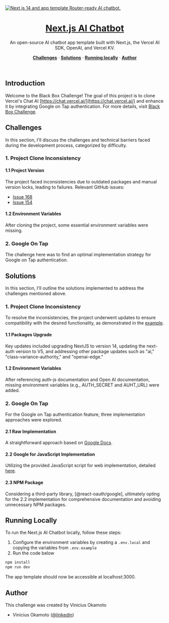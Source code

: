 <a href="https://blackbox-challenge-oa56.onrender.com">
  <img alt="Next.js 14 and app template Router-ready AI chatbot." src="https://chat.vercel.ai/opengraph-image.png">
  <h1 align="center">Next.js AI Chatbot</h1>
</a>


<p align="center">
  An open-source AI chatbot app template built with Next.js, the Vercel AI SDK, OpenAI, and Vercel KV.
</p>

<p align="center">
  <a href="#challenges"><strong>Challenges</strong></a> ·
  <a href="#solutions"><strong>Solutions</strong></a> ·
  <a href="#running-locally"><strong>Running locally</strong></a> ·
  <a href="#author"><strong>Author</strong></a>
</p>
<br/>

## Introduction

Welcome to the Black Box Challenge! The goal of this project is to clone Vercel's Chat AI [https://chat.vercel.ai/](https://chat.vercel.ai/) and enhance it by integrating Google on Tap authentication. For more details, visit [Black Box Challenge](https://blackbox-challenge-oa56.onrender.com).


## Challenges

In this section, I'll discuss the challenges and technical barriers faced during the development process, categorized by difficulty.

### 1. Project Clone Inconsistency
#### 1.1 Project Version
The project faced inconsistencies due to outdated packages and manual version locks, leading to failures. Relevant GitHub issues:
- [Issue 168](https://github.com/vercel-labs/ai-chatbot/issues/168)
- [Issue 154](https://github.com/vercel-labs/ai-chatbot/issues/154)

#### 1.2 Environment Variables
After cloning the project, some essential environment variables were missing.

### 2. Google On Tap
The challenge here was to find an optimal implementation strategy for Google on Tap authentication.

## Solutions

In this section, I'll outline the solutions implemented to address the challenges mentioned above.

### 1. Project Clone Inconsistency
To resolve the inconsistencies, the project underwent updates to ensure compatibility with the desired functionality, as demonstrated in the [example](https://chat.vercel.ai/).

#### 1.1 Packages Upgrade
Key updates included upgrading NextJS to version 14, updating the next-auth version to V5, and addressing other package updates such as "ai," "class-variance-authority," and "openai-edge."

#### 1.2 Environment Variables
After referencing auth-js documentation and Open AI documentation, missing environment variables (e.g., AUTH_SECRET and AUHT_URL) were added.

### 2. Google On Tap
For the Google on Tap authentication feature, three implementation approaches were explored.

#### 2.1 Raw Implementation
A straightforward approach based on [Google Docs](https://developers.google.com/identity/gsi/web/reference/js-reference?hl=pt-br#IdConfiguration).

#### 2.2 Google for JavaScript Implementation
Utilizing the provided JavaScript script for web implementation, detailed [here](https://developers.google.com/identity/gsi/web/reference/js-reference?hl=pt-br#IdConfiguration).

#### 2.3 NPM Package
Considering a third-party library, [@react-oauth/google], ultimately opting for the 2.2 implementation for comprehensive documentation and avoiding unnecessary NPM packages.

## Running Locally

To run the Next.js AI Chatbot locally, follow these steps:

1. Configure the environment variables by creating a `.env.local` and copying the variables from `.env.example`
2. Run the code below

```bash
npm install
npm run dev
```
The app template should now be accessible at localhost:3000.

## Author

This challenge was created by Vinicius Okamoto

- Vinicius Okamoto ([@linkedin](https://www.linkedin.com/in/viniciusokamoto/))